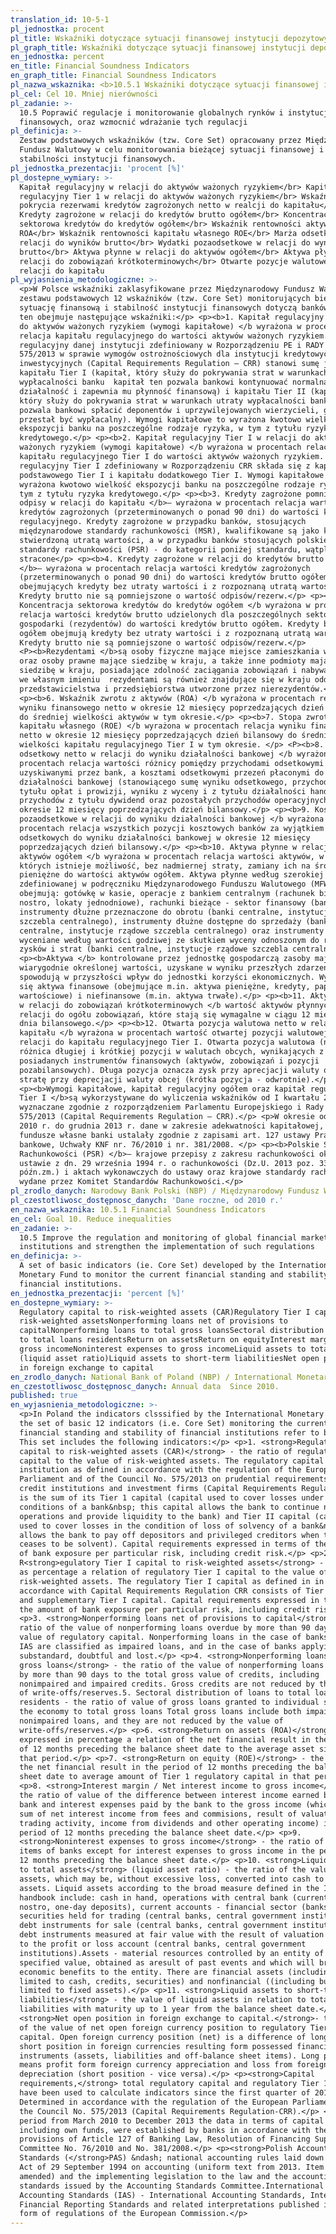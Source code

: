 ```yaml
---
translation_id: 10-5-1
pl_jednostka: procent
pl_title: Wskaźniki dotyczące sytuacji finansowej instytucji depozytowych
pl_graph_title: Wskaźniki dotyczące sytuacji finansowej instytucji depozytowych
en_jednostka: percent
en_title: Financial Soundness Indicators
en_graph_title: Financial Soundness Indicators
pl_nazwa_wskaznika: <b>10.5.1 Wskaźniki dotyczące sytuacji finansowej instytucji depozytowych</b>
pl_cel: Cel 10. Mniej nierówności
pl_zadanie: >-
  10.5 Poprawić regulacje i monitorowanie globalnych rynków i instytucji
  finansowych, oraz wzmocnić wdrażanie tych regulacji
pl_definicja: >-
  Zestaw podstawowych wskaźników (tzw. Core Set) opracowany przez Międzynarodowy
  Fundusz Walutowy w celu monitorowania bieżącej sytuacji finansowej i
  stabilności instytucji finansowych.
pl_jednostka_prezentacji: 'procent [%]'
pl_dostepne_wymiary: >-
  Kapitał regulacyjny w relacji do aktywów ważonych ryzykiem</br> Kapitał
  regulacyjny Tier 1 w relacji do aktywów ważonych ryzykiem</br> Wskaźnik
  pokrycia rezerwami kredytów zagrożonych netto w realcji do kapitału</br>
  Kredyty zagrożone w relacji do kredytów brutto ogółem</br> Koncentracja
  sektorowa kredytów do kredytów ogółem</br> Wskaźnik rentowności aktywów
  ROA</br> Wskaźnik rentowności kapitału własnego ROE</br> Marża odsetkowa w
  relacji do wyników brutto</br> Wydatki pozaodsetkowe w relacji do wyników
  brutto</br> Aktywa płynne w relacji do aktywów ogółem</br> Aktywa płynne w
  relacji do zobowiązań krótkoterminowych</br> Otwarte pozycje walutowe netto w
  relacji do kapitału
pl_wyjasnienia_metodologiczne: >-
  <p>W Polsce wskaźniki zaklasyfikowane przez Międzynarodowy Fundusz Walutowy do
  zestawu podstawowych 12 wskaźników (tzw. Core Set) monitorujących bieżącą
  sytuację finansową i stabilność instytucji finansowych dotyczą banków. Zestaw
  ten obejmuje następujące wskaźniki:</p> <p><b>1. Kapitał regulacyjny w relacji
  do aktywów ważonych ryzykiem (wymogi kapitałowe) </b wyrażona w procentach
  relacja kapitału regulacyjnego do wartości aktywów ważonych ryzykiem. Kapitał
  regulacyjny danej instytucji zdefiniowany w Rozporządzeniu PE i RADY UE nr
  575/2013 w sprawie wymogów ostrożnościowych dla instytucji kredytowych i firm
  inwestycyjnych (Capital Requirements Regulation – CRR) stanowi sumę jej
  kapitału Tier I (kapitał, który służy do pokrywania strat w warunkach
  wypłacalności banku  kapitał ten pozwala bankowi kontynuować normalną
  działalność i zapewnia mu płynność finansową) i kapitału Tier II (kapitał,
  który służy do pokrywania strat w warunkach utraty wypłacalności banku 
  pozwala bankowi spłacić deponentów i uprzywilejowanych wierzycieli, gdy bank
  przestał być wypłacalny). Wymogi kapitałowe to wyrażona kwotowo wielkość
  ekspozycji banku na poszczególne rodzaje ryzyka, w tym z tytułu ryzyka
  kredytowego.</p> <p><b>2. Kapitał regulacyjny Tier I w relacji do aktywów
  ważonych ryzykiem (wymogi kapitałowe) </b wyrażona w procentach relacja
  kapitału regulacyjnego Tier I do wartości aktywów ważonych ryzykiem. Kapitał
  regulacyjny Tier I zdefiniowany w Rozporządzeniu CRR składa się z kapitału
  podstawowego Tier I i kapitału dodatkowego Tier I. Wymogi kapitałowe to
  wyrażona kwotowo wielkość ekspozycji banku na poszczególne rodzaje ryzyka, w
  tym z tytułu ryzyka kredytowego.</p> <p><b>3. Kredyty zagrożone pomniejszone o
  odpisy w relacji do kapitału </b>– wyrażona w procentach relacja wartości
  kredytów zagrożonych (przeterminowanych o ponad 90 dni) do wartości kapitału
  regulacyjnego. Kredyty zagrożone w przypadku banków, stosujących
  międzynarodowe standardy rachunkowości (MSR), kwalifikowane są jako kredyty ze
  stwierdzoną utratą wartości, a w przypadku banków stosujących polskie
  standardy rachunkowości (PSR) - do kategorii poniżej standardu, wątpliwe i
  stracone</p> <p><b>4. Kredyty zagrożone w relacji do kredytów brutto ogółem
  </b>– wyrażona w procentach relacja wartości kredytów zagrożonych
  (przeterminowanych o ponad 90 dni) do wartości kredytów brutto ogółem,
  obejmujących kredyty bez utraty wartości i z rozpoznaną utratą wartości.
  Kredyty brutto nie są pomniejszone o wartość odpisów/rezerw.</p> <p><b>5.
  Koncentracja sektorowa kredytów do kredytów ogółem </b wyrażona w procentach
  relacja wartości kredytów brutto udzielonych dla poszczególnych sektorów
  gospodarki (rezydentów) do wartości kredytów brutto ogółem. Kredyty brutto
  ogółem obejmują kredyty bez utraty wartości i z rozpoznaną utratą wartości.
  Kredyty brutto nie są pomniejszone o wartość odpisów/rezerw.</p>
  <P><b>Rezydentami </b>są osoby fizyczne mające miejsce zamieszkania w kraju
  oraz osoby prawne mające siedzibę w kraju, a także inne podmioty mające
  siedzibę w kraju, posiadające zdolność zaciągania zobowiązań i nabywania praw
  we własnym imieniu  rezydentami są również znajdujące się w kraju oddziały,
  przedstawicielstwa i przedsiębiorstwa utworzone przez nierezydentów.</p>
  <p><b>6. Wskaźnik zwrotu z aktywów (ROA) </b wyrażona w procentach relacja
  wyniku finansowego netto w okresie 12 miesięcy poprzedzających dzień bilansowy
  do średniej wielkości aktywów w tym okresie.</p> <p><b>7. Stopa zwrotu z
  kapitału własnego (ROE) </b wyrażona w procentach relacja wyniku finansowego
  netto w okresie 12 miesięcy poprzedzających dzień bilansowy do średniej
  wielkości kapitału regulacyjnego Tier I w tym okresie. </p> <P><b>8. Wynik
  odsetkowy netto w relacji do wyniku działalności bankowej </b wyrażona w
  procentach relacja wartości różnicy pomiędzy przychodami odsetkowymi
  uzyskiwanymi przez bank, a kosztami odsetkowymi przezeń płaconymi do wyniku
  działalności bankowej (stanowiącego sumę wyniku odsetkowego, przychodów z
  tytułu opłat i prowizji, wyniku z wyceny i z tytułu działalności handlowej,
  przychodów z tytułu dywidend oraz pozostałych przychodów operacyjnych) w
  okresie 12 miesięcy poprzedzających dzień bilansowy.</p> <p><b>9. Koszty
  pozaodsetkowe w relacji do wyniku działalności bankowej </b wyrażona w
  procentach relacja wszystkich pozycji kosztowych banków za wyjątkiem kosztów
  odsetkowych do wyniku działalności bankowej w okresie 12 miesięcy
  poprzedzających dzień bilansowy.</p> <p><b>10. Aktywa płynne w relacji do
  aktywów ogółem </b wyrażona w procentach relacja wartości aktywów, w przypadku
  których istnieje możliwość, bez nadmiernej straty, zamiany ich na środki
  pieniężne do wartości aktywów ogółem. Aktywa płynne według szerokiej miary
  zdefiniowanej w podręczniku Międzynarodowego Funduszu Walutowego (MFW)
  obejmują: gotówkę w kasie, operacje z bankiem centralnym (rachunek bieżący
  nostro, lokaty jednodniowe), rachunki bieżące - sektor finansowy (banki),
  instrumenty dłużne przeznaczone do obrotu (banki centralne, instytucje rządowe
  szczebla centralnego), instrumenty dłużne dostępne do sprzedaży (banki
  centralne, instytucje rządowe szczebla centralnego) oraz instrumenty dłużne
  wyceniane według wartości godziwej ze skutkiem wyceny odnoszonym do rachunku
  zysków i strat (banki centralne, instytucje rządowe szczebla centralnego).</p>
  <p><b>Aktywa </b> kontrolowane przez jednostkę gospodarczą zasoby majątkowe o
  wiarygodnie określonej wartości, uzyskane w wyniku przeszłych zdarzeń, które
  spowodują w przyszłości wpływ do jednostki korzyści ekonomicznych. Wyróżnia
  się aktywa finansowe (obejmujące m.in. aktywa pieniężne, kredyty, papiery
  wartościowe) i niefinansowe (m.in. aktywa trwałe).</p> <p><b>11. Aktywa płynne
  w relacji do zobowiązań krótkoterminowych </b wartość aktywów płynnych w
  relacji do ogółu zobowiązań, które stają się wymagalne w ciągu 12 miesięcy od
  dnia bilansowego.</p> <p><b>12. Otwarta pozycja walutowa netto w relacji do
  kapitału </b wyrażona w procentach wartość otwartej pozycji walutowej netto w
  relacji do kapitału regulacyjnego Tier I. Otwarta pozycja walutowa (netto) to
  różnica długiej i krótkiej pozycji w walutach obcych, wynikających z
  posiadanych instrumentów finansowych (aktywów, zobowiązań i pozycji
  pozabilansowych). Długa pozycja oznacza zysk przy aprecjacji waluty obcej i
  stratę przy deprecjacji waluty obcej (krótka pozycja - odwrotnie).</p>
  <p><b>Wymogi kapitałowe, kapitał regulacyjny ogółem oraz kapitał regulacyjny
  Tier I </b>są wykorzystywane do wyliczenia wskaźników od I kwartału 2014 r.,
  wyznaczane zgodnie z rozporządzeniem Parlamentu Europejskiego i Rady nr
  575/2013 (Capital Requirements Regulation – CRR).</p> <p>W okresie od marca
  2010 r. do grudnia 2013 r. dane w zakresie adekwatności kapitałowej, w tym
  fundusze własne banki ustalały zgodnie z zapisami art. 127 ustawy Prawo
  bankowe, Uchwały KNF nr. 76/2010 i nr. 381/2008. </p> <p><b>Polskie Standardy
  Rachunkowości (PSR) </b>– krajowe przepisy z zakresu rachunkowości określone w
  ustawie z dn. 29 września 1994 r. o rachunkowości (Dz.U. 2013 poz. 330, z
  późn.zm.) i aktach wykonawczych do ustawy oraz krajowe standardy rachunkowości
  wydane przez Komitet Standardów Rachunkowości.</p>
pl_zrodlo_danych: Narodowy Bank Polski (NBP) / Międzynarodowy Fundusz Walutowy (MFW)
pl_czestotliwosc_dostępnosc_danych: 'Dane roczne, od 2010 r.'
en_nazwa_wskaznika: 10.5.1 Financial Soundness Indicators
en_cel: Goal 10. Reduce inequalities
en_zadanie: >-
  10.5 Improve the regulation and monitoring of global financial markets and
  institutions and strengthen the implementation of such regulations
en_definicja: >-
  A set of basic indicators (ie. Core Set) developed by the International
  Monetary Fund to monitor the current financial standing and stability of
  financial institutions.
en_jednostka_prezentacji: 'percent [%]'
en_dostepne_wymiary: >-
  Regulatory capital to risk-weighted assets (CAR)Regulatory Tier I capital to
  risk-weighted assetsNonperforming loans net of provisions to
  capitalNonperforming loans to total gross loansSectoral distribution of loans
  to total loans residentsReturn on assetsReturn on equityInterest margin to
  gross incomeNoninterest expenses to gross incomeLiquid assets to total assets
  (liquid asset ratio)Liquid assets to short-term liabilitiesNet open position
  in foreign exchange to capital
en_zrodlo_danych: National Bank of Poland (NBP) / International Monetary Fund (IMF)
en_czestotliwosc_dostępnosc_danych: Annual data  Since 2010.
published: true
en_wyjasnienia_metodologiczne: >-
  <p>In Poland the indicators clsssified by the International Monetary Fund into
  the set of basic 12 indicators (i.e. Core Set) monitoring the current
  financial standing and stability of financial institutions refer to banks.
  This set includes the following indicators:</p> <p>1. <strong>Regulatory
  capital to risk-weighted assets (CAR)</strong> - the ratio of regulatory
  capital to the value of risk-weighted assets. The regulatory capital of an
  institution as defined in accordance with the regulation of the European
  Parliament and of the Council No. 575/2013 on prudential requirements for
  credit institutions and investment firms (Capital Requirements Regulation-CRR)
  is the sum of its Tier 1 capital (capital used to cover losses under solvency
  conditions of a bank&nbsp; this capital allows the bank to continue normal
  operations and provide liquidity to the bank) and Tier II capital (capital
  used to cover losses in the condition of loss of solvency of a bank&nbsp;
  allows the bank to pay off depositors and privileged creditors when the bank
  ceases to be solvent). Capital requirements expressed in terms of the amount
  of bank exposure per particular risk, including credit risk.</p> <p>2.
  R<strong>egulatory Tier I capital to risk-weighted assets</strong> - expressed
  as percentage a relation of regulatory Tier I capital to the value of
  risk-weighted assets. The regulatory Tier I capital as defined in in
  accordance with Capital Requirements Regulation CRR consists of Tier 1 capital
  and supplementary Tier I capital. Capital requirements expressed in terms of
  the amount of bank exposure per particular risk, including credit risk.</p>
  <p>3. <strong>Nonperforming loans net of provisions to capital</strong> -the
  ratio of the value of nonperforming loans overdue by more than 90 days to the
  value of regulatory capital. Nonperforming loans in the case of banks using
  IAS are classified as impaired loans, and in the case of banks applying PAS -
  substandard, doubtful and lost.</p> <p>4. <strong>Nonperforming loans to total
  gross loans</strong> - the ratio of the value of nonperforming loans overdue
  by more than 90 days to the total gross value of credits, including
  nonimpaired and impaired credits. Gross credits are not reduced by the value
  of write-offs/reserves.5. Sectoral distribution of loans to total loans:
  residents - the ratio of value of gross loans granted to individual sectors of
  the economy to total gross loans Total gross loans include both impaired and
  nonimpaired loans, and they are not reduced by the value of
  write-offs/reserves.</p> <p>6. <strong>Return on assets (ROA)</strong> -
  expressed in percentage a relation of the net financial result in the period
  of 12 months preceding the balance sheet date to the average asset size in
  that period.</p> <p>7. <strong>Return on equity (ROE)</strong> - the ratio of
  the net financial result in the period of 12 months preceding the balance
  sheet date to average amount of Tier 1 regulatory capital in that period.</p>
  <p>8. <strong>Interest margin / Net interest income to gross income</strong> -
  the ratio of value of the difference between interest income earned by the
  bank and interest expenses paid by the bank to the gross income (which is the
  sum of net interest income from fees and commisions, result of valuation
  trading activity, income from dividends and other operating income) in the
  period of 12 months preceding the balance sheet date.</p> <p>9.
  <strong>Noninterest expenses to gross income</strong> - the ratio of all cost
  items of banks except for interest expenses to gross income in the period of
  12 months preceding the balance sheet date.</p> <p>10. <strong>Liquid assets
  to total assets</strong> (liquid asset ratio) - the ratio of the value of
  assets, which may be, without excessive loss, converted into cash to total
  assets. Liquid assets according to the broad measure defined in the IMF
  handbook include: cash in hand, operations with central bank (current account
  nostro, one-day deposits), current accounts - financial sector (banks), debt
  securities held for trading (central banks, central government institutions)
  debt instruments for sale (central banks, central government institutions) and
  debt instruments measured at fair value with the result of valuation related
  to the profit or loss account (central banks, central government
  institutions).Assets - material resources controlled by an entity of credibly
  specified value, obtained as aresult of past events and which will bring
  economic benefits to the entity. There are financial assets (including but not
  limited to cash, credits, securities) and nonfinancial ((including but not
  limited to fixed assets).</p> <p>11. <strong>Liquid assets to short-term
  liabilities</strong> - the value of liquid assets in relation to total
  liabilities with maturity up to 1 year from the balance sheet date.</p> <p>12.
  <strong>Net open position in foreign exchange to capital.</strong>- the ration
  of the value of net open foreign currency position to regulatory Tier I
  capital. Open foreign currency position (net) is a difference of long and
  short position in foreign currencies resulting form possessed financial
  instruments (assets, liabilities and off-balance sheet items). Long position
  means profit form foreign currency appreciation and loss from foreign currency
  depreciation (short position - vice versa).</p> <p><strong>Capital
  requirements,</strong> total regulatory capital and regulatory Tier 1 capital
  have been used to calculate indicators since the first quarter of 2014.
  Determined in accordance with the regulation of the European Parliament and of
  the Council No. 575/2013 (Capital Requirements Regulation-CRR).</p> <p>In the
  period from March 2010 to December 2013 the data in terms of capital adequacy,
  including own funds, were established by banks in accordance with the
  provisions of Article 127 of Banking Law, Resolution of Financing Supervision
  Committee No. 76/2010 and No. 381/2008.</p> <p><strong>Polish Accounting
  Standards (</strong>PAS) &ndash; national accounting rules laid down in the
  Act of 29 September 1994 on accounting (uniform text from 2013. Item 330, as
  amended) and the implementing legislation to the law and the accounting
  standards issued by the Accounting Standards Committee.International
  Accounting Standards (IAS) - International Accounting Standards, International
  Financial Reporting Standards and related interpretations published in the
  form of regulations of the European Commission.</p>
---
```

